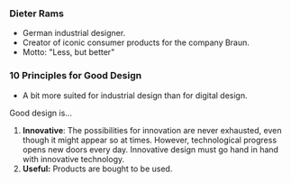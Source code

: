 ### Dieter Rams
- German industrial designer.
- Creator of iconic consumer products for the company Braun.
- Motto: "Less, but better"

### 10 Principles for Good Design

- A bit more suited for industrial design than for digital design.

Good design is...
1. **Innovative**: The possibilities for innovation are never exhausted, even though it might appear so at times. However, technological progress opens new doors every day. Innovative design must go hand in hand with innovative technology.
2. **Useful:** Products are bought to be used. 
